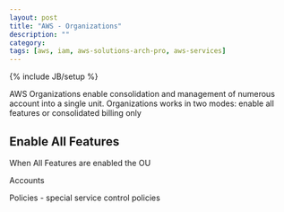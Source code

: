 ```yaml
---
layout: post
title: "AWS - Organizations"
description: ""
category: 
tags: [aws, iam, aws-solutions-arch-pro, aws-services]
---
```

{% include JB/setup %}

AWS Organizations enable consolidation and management of numerous account into a single unit. Organizations works in two modes: enable all features or consolidated billing only

## Enable All Features

When All Features are enabled the 
OU

Accounts

Policies - special service control policies


